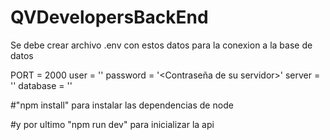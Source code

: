 # QVDevelopersBackEnd

Se debe crear archivo .env con estos datos para la conexion a la base de datos

PORT = 2000
user = '<Nombre de usuario de su servidor>'
password = '<Contraseña de su servidor>'
server = '<Nombre del servidor>'
database = '<Nombre de su base de datos>'

#"npm install" para instalar las dependencias de node

#y por ultimo "npm run dev" para inicializar la api
